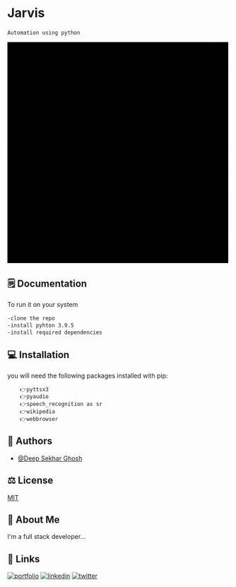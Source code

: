 
# Jarvis

    Automation using python

![Demo](https://github.com/deep-sekhar/Jarvis/blob/main/Readme%20Promo/Black%20and%20Red%20Cool%20and%20Funky%20Gaming%20Logo.gif?raw=true)
## 🗒 Documentation 

To run it on your system 

    -clone the repo
    -install pyhton 3.9.5
    -install required dependencies

    

  
## 💻 Installation

you will need the following packages installed with pip:

```bash
    👉pyttsx3
    👉pyaudio
    👉speech_recognition as sr
    👉wikipedia
    👉webbrowser
```
    
## 🧑 Authors

- [@Deep Sekhar Ghosh](https://github.com/deep-sekhar)

  
## ⚖ License

[MIT](https://choosealicense.com/licenses/mit/)

  
## 🚀 About Me
I'm a full stack developer...

  
## 🔗 Links
[![portfolio](https://img.shields.io/badge/my_portfolio-000?style=for-the-badge&logo=ko-fi&logoColor=white)](https://deep-sekhar.github.io/)
[![linkedin](https://img.shields.io/badge/linkedin-0A66C2?style=for-the-badge&logo=linkedin&logoColor=white)](https://www.linkedin.com/in/deep-sekhar-ghosh-23478b208/)
[![twitter](https://img.shields.io/badge/twitter-1DA1F2?style=for-the-badge&logo=twitter&logoColor=white)](https://twitter.com/sekhharr)

  